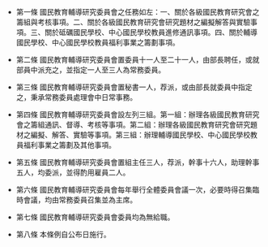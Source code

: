 * 第一條 國民教育輔導研究委員會之任務如左：一、關於各級國民教育研究會之籌組與考核事項。二、關於各級國民教育研究會研究題材之編擬解答與實驗事項。三、關於砥礪國民學校、中心國民學校教員進修通訊事項。四、關於輔導國民學校、中心國民學校教員福利事業之籌劃事項。

* 第二條 國民教育輔導研究委員會置委員十一人至二十一人，由部長聘任，或就部員中派充之，並指定一人至三人為常務委員。

* 第三條 國民教育輔導研究委員會置秘書一人，荐派，或由部長就委員中指定之，秉承常務委員處理會中日常事務。

* 第四條 國民教育輔導研究委員會設左列三組。第一組：辦理各級國民教育研究會之籌組通訊、督導、考核等事項。第二組：辦理各級國民教育研究會研究題材之編擬、解答、實驗等事項。第三組：辦理輔導國民學校、中心國民學校教員福利事業之籌劃及其他事項。

* 第五條 國民教育輔導研究委員會置組主任三人，荐派，幹事十六人，助理幹事五人，均委派，並得酌用雇員二人。

* 第六條 國民教育輔導研究委員會每年舉行全體委員會議一次，必要時得召集臨時會議，均由常務委員召集並為主席。

* 第七條 國民教育輔導研究委員會委員均為無給職。

* 第八條 本條例自公布日施行。

